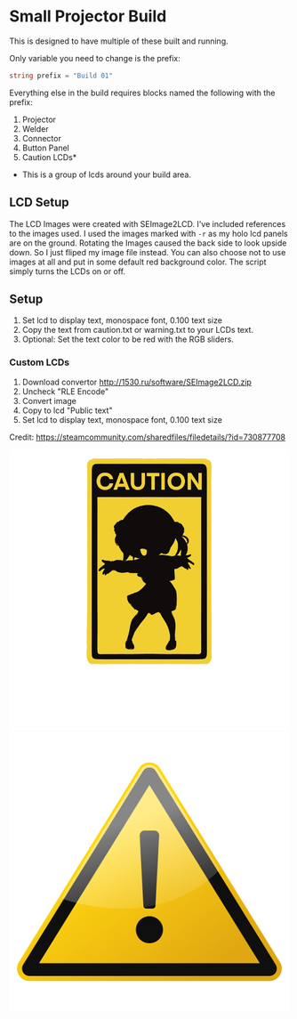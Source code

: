 # Small Projector Build
This is designed to have multiple of these built and running.

Only variable you need to change is the prefix:

```c#
string prefix = "Build 01"
```

Everything else in the build requires blocks named the following with the prefix:

1. Projector
2. Welder
3. Connector
4. Button Panel
5. Caution LCDs*

* This is a group of lcds around your build area.

## LCD Setup
The LCD Images were created with SEImage2LCD. I've included references to the images used. 
I used the images marked with `-r` as my holo lcd panels are on the ground. Rotating the
Images caused the back side to look upside down. So I just fliped my image file instead.
You can also choose not to use images at all and put in some default red background color.
The script simply turns the LCDs on or off.

## Setup
1. Set lcd to display text, monospace font, 0.100 text size
2. Copy the text from caution.txt or warning.txt to your LCDs text.
3. Optional: Set the text color to be red with the RGB sliders. 

### Custom LCDs
1. Download convertor http://1530.ru/software/SEImage2LCD.zip
2. Uncheck "RLE Encode"
3. Convert image
4. Copy to lcd "Public text"
5. Set lcd to display text, monospace font, 0.100 text size

Credit: https://steamcommunity.com/sharedfiles/filedetails/?id=730877708

![Caution Image](https://github.com/JemiloII/SpaceEngineersPrograms/blob/main/small-projector-build/caution.png?raw=true)
![Warning Image](https://github.com/JemiloII/SpaceEngineersPrograms/blob/main/small-projector-build/warning.png?raw=true)
